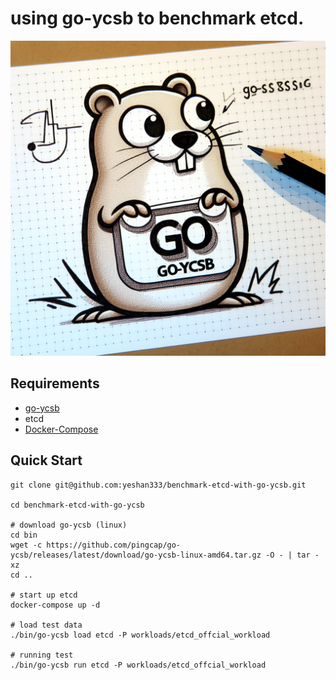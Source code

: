 
# using go-ycsb to benchmark etcd.

![banner](banner.png)

## Requirements

- [go-ycsb](https://github.com/pingcap/go-ycsb)
- etcd
- [Docker-Compose](https://docs.docker.com/compose/)

## Quick Start

```shell
git clone git@github.com:yeshan333/benchmark-etcd-with-go-ycsb.git

cd benchmark-etcd-with-go-ycsb

# download go-ycsb (linux)
cd bin
wget -c https://github.com/pingcap/go-ycsb/releases/latest/download/go-ycsb-linux-amd64.tar.gz -O - | tar -xz
cd ..

# start up etcd
docker-compose up -d

# load test data
./bin/go-ycsb load etcd -P workloads/etcd_offcial_workload

# running test
./bin/go-ycsb run etcd -P workloads/etcd_offcial_workload
```